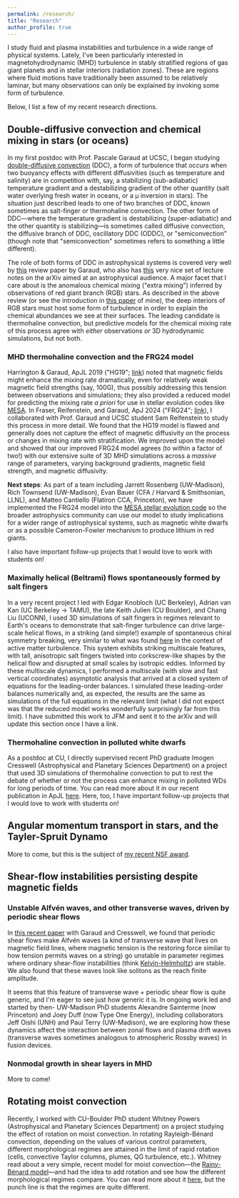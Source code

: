 ```yaml
---
permalink: /research/
title: "Research"
author_profile: true
---
```


I study fluid and plasma instabilities and turbulence in a wide range of physical systems. Lately, I've been particularly interested in magnetohydrodynamic (MHD) turbulence in stably stratified regions of gas giant planets and in stellar interiors (radiation zones). These are regions where fluid motions have traditionally been assumed to be relatively laminar, but many observations can only be explained by invoking some form of turbulence.

Below, I list a few of my recent research directions.

## Double-diffusive convection and chemical mixing in stars (or oceans)

In my first postdoc with Prof. Pascale Garaud at UCSC, I began studying [double-diffusive convection](https://en.wikipedia.org/wiki/Double_diffusive_convection) (DDC), a form of turbulence that occurs when two buoyancy effects with different diffusivities (such as temperature and salinity) are in competition with, say, a stabilizing (sub-adiabatic) temperature gradient and a destabilizing gradient of the other quantity (salt water overlying fresh water in oceans, or a μ inversion in stars). The situation just described leads to one of two branches of DDC, known sometimes as salt-finger or thermohaline convection. The other form of DDC—where the temperature gradient is destabilizing (super-adiabatic) and the other quantity is stabilizing—is sometimes called diffusive convection, the diffusive branch of DDC, oscillatory DDC (ODDC), or "semiconvection" (though note that "semiconvection" sometimes refers to something a little different).

The role of both forms of DDC in astrophysical systems is covered very well by [this](https://doi.org/10.1146/annurev-fluid-122316-045234) review paper by Garaud, who also has [this](https://arxiv.org/abs/2103.08072) very nice set of lecture notes on the arXiv aimed at an astrophysical audience. A major facet that I care about is the anomalous chemical mixing ("extra mixing") inferred by observations of red giant branch (RGB) stars. As described in the above review (or see the introduction in [this paper](https://doi.org/10.3847/1538-4357/aca024) of mine), the deep interiors of RGB stars must host some form of turbulence in order to explain the chemical abundances we see at their surfaces. The leading candidate is thermohaline convection, but predictive models for the chemical mixing rate of this process agree with *either* observations *or* 3D hydrodynamic simulations, but not both.

### MHD thermohaline convection and the FRG24 model
Harrington & Garaud, ApJL 2019 ("HG19"; [link](https://doi.org/10.3847/2041-8213/aaf812)) noted that magnetic fields might enhance the mixing rate dramatically, even for relatively weak magnetic field strengths (say, 100G), thus possibly addressing this tension between observations and simulations; they also provided a reduced model for predicting the mixing rate *a priori* for use in stellar evolution codes like [MESA](https://docs.mesastar.org/en/24.08.1/about.html). In Fraser, Reifenstein, and Garaud, ApJ 2024 ("FRG24"; [link](https://ui.adsabs.harvard.edu/abs/2024ApJ...964..184F/abstract)), I collaborated with Prof. Garaud and UCSC student Sam Reifenstein to study this process in more detail. We found that the HG19 model is flawed and generally does not capture the effect of magnetic diffusivity on the process or changes in mixing rate with stratification. We improved upon the model and showed that our improved FRG24 model agrees (to within a factor of two!) with our extensive suite of 3D MHD simulations across a *massive* range of parameters, varying background gradients, magnetic field strength, and magnetic diffusivity.

**Next steps**: As part of a team including Jarrett Rosenberg (UW-Madison), Rich Townsend (UW-Madison), Evan Bauer (CFA / Harvard & Smithsonian, LLNL), and Matteo Cantiello (Flatiron CCA, Princeton), we have implemented the FRG24 model into the [MESA stellar evolution code](https://docs.mesastar.org/en/24.08.1/about.html) so the broader astrophysics community can use our model to study implications for a wider range of astrophysical systems, such as magnetic white dwarfs or as a possible Cameron-Fowler mechanism to produce lithium in red giants. 

I also have important follow-up projects that I would love to work with students on!

### Maximally helical (Beltrami) flows spontaneously formed by salt fingers
In a very recent project I led with Edgar Knobloch (UC Berkeley), Adrian van Kan (UC Berkeley -> TAMU), the late Keith Julien (CU Boulder), and Chang Liu (UCONN), I used 3D simulations of salt fingers in regimes relevant to Earth's oceans to demonstrate that salt-finger turbulence can drive large-scale helical flows, in a striking (and simple!) example of spontaneous chiral symmetry breaking, very similar to what was found [here](https://www.pnas.org/doi/10.1073/pnas.1614721114) in the context of active matter turbulence. This system exhibits striking multiscale features, with tall, anisotropic salt fingers twisted into corkscrew-like shapes by the helical flow and disrupted at small scales by isotropic eddies. Informed by these multiscale dynamics, I performed a multiscale (with slow and fast vertical coordinates) asymptotic analysis that arrived at a closed system of equations for the leading-order balances. I simulated these leading-order balances numerically and, as expected, the results are the same as simulations of the full equations in the relevant limit (what I did not expect was that the reduced model works wonderfully surprisingly far from this limit). I have submitted this work to JFM and sent it to the arXiv and will update this section once I have a link.

### Thermohaline convection in polluted white dwarfs
As a postdoc at CU, I directly supervised recent PhD graduate Imogen Cresswell (Astrophysical and Planetary Sciences Department) on a project that used 3D simulations of thermohaline convection to put to rest the debate of whether or not the process can enhance mixing in polluted WDs for long periods of time. You can read more about it in our recent publication in ApJL [here](https://ui.adsabs.harvard.edu/abs/2025ApJ...986L..10C/abstract). Here, too, I have important follow-up projects that I would love to work with students on!

## Angular momentum transport in stars, and the Tayler-Spruit Dynamo

More to come, but this is the subject of [my recent NSF award](https://www.nsf.gov/awardsearch/showAward?AWD_ID=2402142&HistoricalAwards=false).

## Shear-flow instabilities persisting despite magnetic fields

### Unstable Alfvén waves, and other transverse waves, driven by periodic shear flows

In [this recent paper](https://doi.org/10.1017/jfm.2022.782) with Garaud and Cresswell, we found that periodic shear flows make Alfvén waves (a kind of transverse wave that lives on magnetic field lines, where magnetic tension is the restoring force similar to how tension permits waves on a string) go unstable in parameter regimes where ordinary shear-flow instabilities (think [Kelvin-Helmholtz](https://en.wikipedia.org/wiki/Kelvin%E2%80%93Helmholtz_instability)) are stable. We also found that these waves look like solitons as the reach finite amplitude. 

It seems that this feature of transverse wave + periodic shear flow is quite generic, and I'm eager to see just how generic it is. In ongoing work led and started by then- UW-Madison PhD students Alexandre Sainterme (now Princeton) and Joey Duff (now Type One Energy), including collaborators Jeff Oishi (UNH) and Paul Terry (UW-Madison), we are exploring how these dynamics affect the interaction between zonal flows and plasma drift waves (transverse waves sometimes analogous to atmospheric Rossby waves) in fusion devices.

### Nonmodal growth in shear layers in MHD

More to come!

## Rotating moist convection

Recently, I worked with CU-Boulder PhD student Whitney Powers (Astrophysical and Planetary Sciences Department) on a project studying the effect of rotation on moist convection. In rotating Rayleigh-Bénard convection, depending on the values of various control parameters, different morphological regimes are attained in the limit of rapid rotation (cells, convective Taylor columns, plumes, QG turbulence, etc.). Whitney read about a very simple, recent model for moist convection—the [Rainy-Bénard model](https://ui.adsabs.harvard.edu/abs/2019JFM...862..162V/abstract)—and had the idea to add rotation and see how the different morphological regimes compare. You can read more about it [here](https://ui.adsabs.harvard.edu/abs/2025arXiv250501626P/abstract), but the punch line is that the regimes are quite different.
